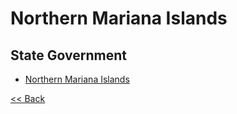 # Northern Mariana Islands

## State Government

* [Northern Mariana Islands](http://www.cnmileg.gov.mp/)

[<< Back](README.md)
